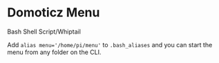# Domoticz Menu

Bash Shell Script/Whiptail

Add ``alias menu='/home/pi/menu'`` to ``.bash_aliases`` and you can start the menu from any folder on the CLI.
